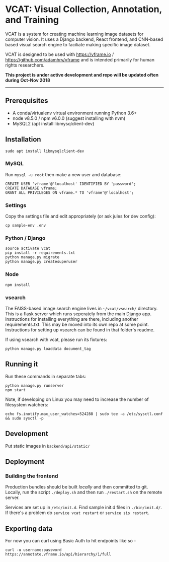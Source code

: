 # VCAT: Visual Collection, Annotation, and Training

VCAT is a system for creating machine learning image datasets for computer vision. It uses a Django backend, React frontend, and CNN-based based visual search engine to faciliate making specific image dataset. 

VCAT is designed to be used with  <https://vframe.io> / <https://github.com/adamhrv/vframe> and is intended primarily for human rights researchers.

**This project is under active development and repo will be updated often during Oct-Nov 2018**


-------------------------

## Prerequisites

* A conda/virtualenv virtual environment running Python 3.6+
* node v8.5.0 / npm v6.0.0 (suggest installing with nvm)
* MySQL2 (apt install libmysqlclient-dev)

## Installation

```
sudo apt install libmysqlclient-dev
```

### MySQL

Run `mysql -u root` then make a new user and database:

```
CREATE USER 'vframe'@'localhost' IDENTIFIED BY 'password';
CREATE DATABASE vframe;
GRANT ALL PRIVILEGES ON vframe.* TO 'vframe'@'localhost';
```

### Settings

Copy the settings file and edit appropriately (or ask jules for dev config):

```
cp sample-env .env
```

### Python / Django

```
source activate vcat
pip install -r requirements.txt
python manage.py migrate
python manage.py createsuperuser
```

### Node

```
npm install
```

### vsearch

The FAISS-based image search engine lives in `~/vcat/vsearch/` directory.  This is a flask server which runs seperately from the main Django app.  Instructions for installing everything are there, including another requirements.txt.  This may be moved into its own repo at some point. Instructions for setting up vsearch can be found in that folder's readme.

If using vsearch with vcat, please run its fixtures:

```
python manage.py loaddata document_tag
```

## Running it

Run these commands in separate tabs:

```
python manage.py runserver
npm start
```

Note, if developing on Linux you may need to increase the number of filesystem watchers:

```
echo fs.inotify.max_user_watches=524288 | sudo tee -a /etc/sysctl.conf && sudo sysctl -p
```

## Development

Put static images in `backend/api/static/`

## Deployment

### Building the frontend

Production bundles should be built *locally* and then committed to git.  Locally, run the script `./deploy.sh` and then run `./restart.sh` on the remote server.

Services are set up in `/etc/init.d`. Find sample init.d files in `./bin/init.d/`. If there's a problem do `service vcat restart` or `service sis restart`.

## Exporting data

For now you can curl using Basic Auth to hit endpoints like so -

```
curl -u username:password https://annotate.vframe.io/api/hierarchy/1/full
```

